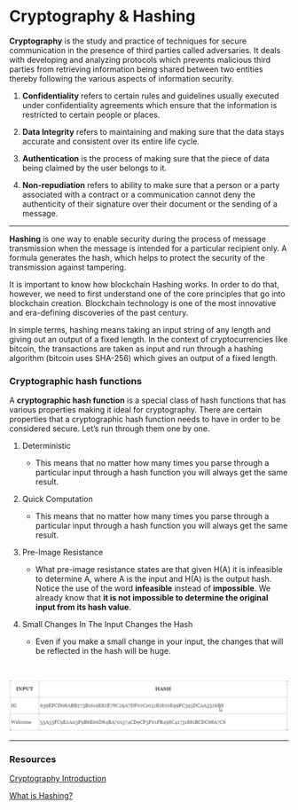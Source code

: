 # Cryptography & Hashing

**Cryptography** is the study and practice of techniques for secure communication in the presence of third parties called adversaries. It deals with developing and analyzing protocols which prevents malicious third parties from retrieving information being shared between two entities thereby following the various aspects of information security.

1. **Confidentiality** refers to certain rules and guidelines usually executed under confidentiality agreements which ensure that the information is restricted to certain people or places.

2. **Data Integrity** refers to maintaining and making sure that the data stays accurate and consistent over its entire life cycle.

3. **Authentication** is the process of making sure that the piece of data being claimed by the user belongs to it.

4. **Non-repudiation** refers to ability to make sure that a person or a party associated with a contract or a communication cannot deny the authenticity of their signature over their document or the sending of a message.

---

**Hashing** is one way to enable security during the process of message transmission when the message is intended for a particular recipient only. A formula generates the hash, which helps to protect the security of the transmission against tampering.

It is important to know how blockchain Hashing works. In order to do that, however, we need to first understand one of the core principles that go into blockchain creation. Blockchain technology is one of the most innovative and era-defining discoveries of the past century.

In simple terms, hashing means taking an input string of any length and giving out an output of a fixed length. In the context of cryptocurrencies like bitcoin, the transactions are taken as input and run through a hashing algorithm (bitcoin uses SHA-256) which gives an output of a fixed length.

### Cryptographic hash functions

A **cryptographic hash function** is a special class of hash functions that has various properties making it ideal for cryptography. There are certain properties that a cryptographic hash function needs to have in order to be considered secure. Let’s run through them one by one.

1. Deterministic

   - This means that no matter how many times you parse through a particular input through a hash function you will always get the same result.

2. Quick Computation

   - This means that no matter how many times you parse through a particular input through a hash function you will always get the same result.

3. Pre-Image Resistance

   - What pre-image resistance states are that given H(A) it is infeasible to determine A, where A is the input and H(A) is the output hash. Notice the use of the word **infeasible** instead of **impossible**. We already know that **it is not impossible to determine the original input from its hash value**.

4. Small Changes In The Input Changes the Hash
   - Even if you make a small change in your input, the changes that will be reflected in the hash will be huge.

<br>

![](hashing.png)

---

### Resources

<a href="https://www.geeksforgeeks.org/cryptography-introduction/">Cryptography Introduction</a>

<a href="https://blockgeeks.com/guides/what-is-hashing/">What is Hashing?</a>
